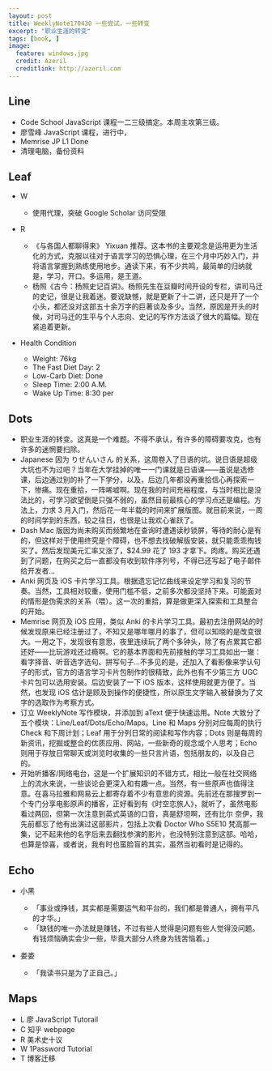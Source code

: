 ```yaml
---
layout: post
title: WeeklyNote170430 一些尝试，一些转变
excerpt: "职业生涯的转变"
tags: [book, ]
image:
  feature: windows.jpg
  credit: Azeril
  creditlink: http://azeril.com
---
```


## Line

- Code School JavaScript 课程一二三级搞定。本周主攻第三级。
- 廖雪峰 JavaScript 课程，进行中，
- Memrise JP L1 Done
- 清理电脑，备份资料

## Leaf

- W  
  - 使用代理，突破 Google Scholar 访问受限

- R
  - 《与各国人都聊得来》 Yixuan 推荐。这本书的主要观念是运用更为生活化的方式，克服以往对于语言学习的恐惧心理，在三个月中巧妙入门，并将语言掌握到熟练使用地步。通读下来，有不少共鸣，最简单的归纳就是，学习，开口。多运用，是王道。
  - 杨照《古今：杨照史记百讲》。杨照先生在豆瓣时间开设的专栏，讲司马迁的史记，很是让我着迷。要说缺憾，就是更新了十二讲，还只是开了一个小头，都还没对这部五十余万字的巨著谈及多少。当然，原因是开头的时候，对司马迁的生平与个人志向、史记的写作方法谈了很大的篇幅。现在紧追着更新。

- Health Condition
  - Weight: 76kg
  - The Fast Diet Day: 2
  - Low-Carb Diet: Done
  - Sleep Time: 2:00 A.M.
  - Wake Up Time: 8:30 per

## Dots

- 职业生涯的转变。这真是一个难题。不得不承认，有许多的障碍要攻克，也有许多的迷惘要扫除。
- Japanese 因为 りせんいさん 的关系，这周卷入了日语的坑。说日语是超级大坑也不为过吧？当年在大学挂掉的唯一一门课就是日语课——虽说是选修课，后边通过别的补了一下学分，以及，后边几年都没再重拾信心再探索一下，惨痛。现在重拾，一阵唏嘘啊。现在我的时间充裕程度，与当时相比是没法比的，可学习欲望倒是只强不弱的，虽然目前最核心的学习点还是编程。方法上，力求 3 月入门，然后花一年半载的时间来扩展版图。就目前来说，一周的时间学到的东西，较之往日，也很是让我欢心雀跃了。
- Dash Mac 版因为尚未购买而频繁地在查询时遭遇读秒锁屏，等待的耐心是有的，但这样对于使用终究是个障碍，也不想去找破解版安装，就只能乖乖掏钱买了。然后发现美元汇率又涨了，$24.99 花了 193 才拿下。肉疼。购买还遇到了问题，在购买之后一直都没有收到软件序列号，不得已还写起了电子邮件给开发者...
- Anki 网页及 iOS 卡片学习工具。根据遗忘记忆曲线来设定学习和复习的节奏。当然，工具相对较重，使用门槛不低，之前多次都没坚持下来。可能面对的情形是伪需求的关系（喂）。这一次的重拾，算是做更深入探索和工具整合的开始。
- Memrise 网页及 iOS 应用，类似 Anki 的卡片学习工具。最初去注册网站的时候发现原来已经注册过了，不知又是哪年哪月的事了，但可以知晓的是改变很大。一用之下，发现很有意思，夜里连续玩了两个多钟头，除了有点累其它都还好——比玩游戏还过瘾啊。它的基本界面和先前接触的学习工具如出一辙：看字择音、听音选字选句、拼写句子...不多见的是，还加入了看影像来学认句子的形式，官方的语言学习卡片包制作的很精致，此外也有不少第三方 UGC 卡片包可以选用安装。后边安装了一下 iOS 版本，这样使用就更方便了。当然，也发现 iOS 估计是顾及到操作的便捷性，所以原生文字输入被替换为了文字的选取作为考察方式。
- 订立 WeeklyNote 写作模块，并添加到 aText 便于快速运用。Note 大致分了五个模块：Line/Leaf/Dots/Echo/Maps。Line 和 Maps 分别对应每周的执行 Check 和下周计划；Leaf 用于分列日常的阅读和写作内容；Dots 则是每周的新资讯，挖掘或整合的优质应用、网站，一些新奇的观念或个人思考；Echo 则用于存放日常聊天或浏览时收集的一些只言片语，包括朋友的，以及自己的。
- 开始听播客/网络电台，这是一个扩展知识的不错方式，相比一般在社交网络上的流水来说，一些谈论会更深入和有趣一点。当然，有一些原声也值得注意。在喜马拉雅和网易云上都寄存着不少有意思的资源。先前还在那搜罗到一个专门分享电影原声的播客，正好看到有《时空恋旅人》，就听了，虽然电影看过两回，但第一次注意到英式英语的口音，真是舒坦啊，还有比尔 奈伊，我先前都忘了他有出演过这部影片，包括上次看 Doctor Who S5E10 梵高那一集，记不起来他的名字后来去翻找参演的影片，也没特别注意到这部。哈哈，也算是惊喜，或者说，我有时也蛮脸盲的其实，虽然当初看时是记得的。


## Echo

- 小黑
  * 「事业或挣钱，其实都是需要运气和平台的，我们都是普通人，拥有平凡的才华。」
  * 「缺钱的唯一办法就是赚钱，不过有些人觉得是问题有些人觉得没问题。有钱烦恼确实会少一些，毕竟大部分人终身为钱苦恼着。」

- 娄娄  
  * 「我读书只是为了正自己。」


## Maps

- L 廖 JavaScript Tutorail 
- C 知乎 webpage
- R 美术史十议
- W 1Password Tutorial
- T 博客迁移